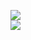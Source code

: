 [![](https://img.shields.io/badge/Made%20With-Github%20Spray-lightgrey.svg?style=for-the-badge&logo=github)](https://github.com/Annihil/github-spray#15980)  
[![](https://i.imgur.com/2DrTn0Z.gif)](https://github.com/Annihil/github-spray)